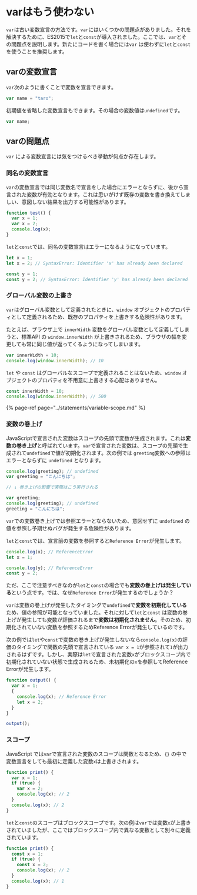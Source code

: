 # varはもう使わない

`var`は古い変数宣言の方法です。`var`にはいくつかの問題点がありました。それを解決するために、ES2015で`let`と`const`が導入されました。ここでは、`var`とその問題点を説明します。新たにコードを書く場合には`var` は使わずに`let`と`const`を使うことを推奨します。

## varの変数宣言

`var`次のように書くことで変数を宣言できます。

```javascript
var name = "taro";
```

初期値を省略した変数宣言もできます。その場合の変数値は`undefined`です。

```javascript
var name;
```

## varの問題点

`var` による変数宣言には気をつけるべき挙動が何点か存在します。

### 同名の変数宣言

`var`の変数宣言では同じ変数名で宣言をした場合にエラーとならずに、後から宣言された変数が有効となります。これは思いがけず既存の変数を書き換えてしましい、意図しない結果を出力する可能性があります。

```javascript
function test() {
  var x = 1;
  var x = 2;
  console.log(x);
}
```

`let`と`const`では、同名の変数宣言はエラーになるようになっています。

```typescript
let x = 1;
let x = 2; // SyntaxError: Identifier 'x' has already been declared

const y = 1;
const y = 2; // SyntaxError: Identifier 'y' has already been declared
```

### グローバル変数の上書き

`var`はグローバル変数として定義されたときに、`window` オブジェクトのプロパティとして定義されるため、既存のプロパティを上書きする危険性があります。

たとえば、ブラウザ上で `innerWidth` 変数をグローバル変数として定義してしまうと、標準API の `window.innerWidth` が上書きされるため、ブラウザの幅を変更しても常に同じ値が返ってくるようになってしまいます。

```javascript
var innerWidth = 10;
console.log(window.innerWidth); // 10
```

`let` や `const` はグローバルなスコープで定義されることはないため、`window` オブジェクトのプロパティを不用意に上書きする心配はありません。

```typescript
const innerWidth = 10;
console.log(window.innerWidth); // 500
```

{% page-ref page="../statements/variable-scope.md" %}

### 変数の巻上げ

JavaScriptで宣言された変数はスコープの先頭で変数が生成されます。これは**変数の巻き上げ**と呼ばれています。`var`で宣言された変数は、スコープの先頭で生成されて`undefined`で値が初期化されます。次の例では `greeting`変数への参照はエラーとならずに `undefined` となります。

```typescript
console.log(greeting); // undefined
var greeting = "こんにちは";

// ↓ 巻き上げの影響で実際はこう実行される

var greeting;
console.log(greeting); // undefined
greeting = "こんにちは";
```

`var`での変数巻き上げでは参照エラーとならないため、意図せずに `undefined` の値を参照し予期せぬバグが発生する危険性があります。

`let`と`const`では、宣言前の変数を参照すると`Reference Error`が発生します。

```typescript
console.log(x); // ReferenceError
let x = 1;

console.log(y); // ReferenceError
const y = 2;
```

ただ、ここで注意すべきなのが`let`と`const`の場合でも**変数の巻上げは発生している**という点です。では、なぜ`Reference Error`が発生するのでしょうか？

`var`は変数の巻上げが発生したタイミングで`undefined`で**変数を初期化している**ため、値の参照が可能となっていました。それに対して`let`と`const` は変数の巻上げが発生しても変数が評価されるまで**変数は初期化されません**。そのため、初期化されていない変数を参照するためReference Errorが発生しているのです。

次の例では`let`や`const`で変数の巻き上げが発生しないなら`console.log(x)`の評価のタイミングで関数の先頭で宣言されている `var x = 1`が参照されて`1`が出力されるはずです。しかし、実際は`let`で宣言された変数`x`がブロックスコープ内で初期化されていない状態で生成されるため、未初期化の`x`を参照してReference Errorが発生します。

```typescript
function output() {
  var x = 1;
  {
    console.log(x); // Reference Error
    let x = 2;
  }
}

output();
```

### スコープ

JavaScript では`var`で宣言された変数のスコープは関数となるため、`{}` の中で変数宣言をしても最初に定義した変数`x`は上書きされます。

```typescript
function print() {
  var x = 1;
  if (true) {
    var x = 2;
    console.log(x); // 2
  }
  console.log(x); // 2
}
```

`let`と`const`のスコープはブロックスコープです。次の例は`var`では変数`x`が上書きされていましたが、ここではブロックスコープ内で異なる変数として別々に定義されています。

```typescript
function print() {
  const x = 1;
  if (true) {
    const x = 2;
    console.log(x); // 2
  }
  console.log(x); // 1
}
```
